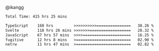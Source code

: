 @ikangg
<!--START_SECTION:waka-->

```txt
Total Time: 415 hrs 25 mins

TypeScript    160 hrs         >>>>>>>>>>===============   38.26 %
Svelte        118 hrs 26 mins >>>>>>>==================   28.32 %
JavaScript    67 hrs 57 mins  >>>>=====================   16.25 %
fugitive      12 hrs 8 mins   >========================   02.90 %
netrw         11 hrs 47 mins  >========================   02.82 %
```

<!--END_SECTION:waka-->
